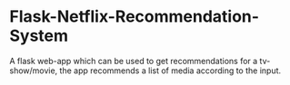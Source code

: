 # Flask-Netflix-Recommendation-System
A flask web-app which can be used to get recommendations for a tv-show/movie, the app recommends a list of media according to the input.

